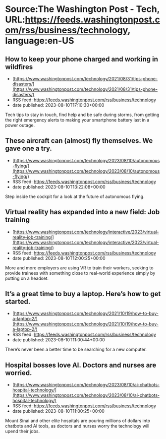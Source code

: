 # Source:The Washington Post - Tech, URL:https://feeds.washingtonpost.com/rss/business/technology, language:en-US

## How to keep your phone charged and working in wildfires
 - [https://www.washingtonpost.com/technology/2021/08/31/tips-phone-disasters/](https://www.washingtonpost.com/technology/2021/08/31/tips-phone-disasters/)
 - RSS feed: https://feeds.washingtonpost.com/rss/business/technology
 - date published: 2023-08-10T17:10:30+00:00

Tech tips to stay in touch, find help and be safe during storms, from getting the right emergency alerts to making your smartphone battery last in a power outage.

## These aircraft can (almost) fly themselves. We gave one a try.
 - [https://www.washingtonpost.com/technology/2023/08/10/autonomous-flying/](https://www.washingtonpost.com/technology/2023/08/10/autonomous-flying/)
 - RSS feed: https://feeds.washingtonpost.com/rss/business/technology
 - date published: 2023-08-10T13:22:08+00:00

Step inside the cockpit for a look at the future of autonomous flying.

## Virtual reality has expanded into a new field: Job training
 - [https://www.washingtonpost.com/technology/interactive/2023/virtual-reality-job-training/](https://www.washingtonpost.com/technology/interactive/2023/virtual-reality-job-training/)
 - RSS feed: https://feeds.washingtonpost.com/rss/business/technology
 - date published: 2023-08-10T12:00:25+00:00

More and more employers are using VR to train their workers, seeking to provide trainees with something close to real-world experience simply by putting on a headset.

## It’s a great time to buy a laptop. Here’s how to get started.
 - [https://www.washingtonpost.com/technology/2021/10/19/how-to-buy-a-laptop-2/](https://www.washingtonpost.com/technology/2021/10/19/how-to-buy-a-laptop-2/)
 - RSS feed: https://feeds.washingtonpost.com/rss/business/technology
 - date published: 2023-08-10T11:00:44+00:00

There’s never been a better time to be searching for a new computer.

## Hospital bosses love AI. Doctors and nurses are worried.
 - [https://www.washingtonpost.com/technology/2023/08/10/ai-chatbots-hospital-technology/](https://www.washingtonpost.com/technology/2023/08/10/ai-chatbots-hospital-technology/)
 - RSS feed: https://feeds.washingtonpost.com/rss/business/technology
 - date published: 2023-08-10T11:00:25+00:00

Mount Sinai and other elite hospitals are pouring millions of dollars into chatbots and AI tools, as doctors and nurses worry the technology will upend their jobs.

